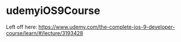 # udemyiOS9Course

Left off here:
https://www.udemy.com/the-complete-ios-9-developer-course/learn/#/lecture/3193428


